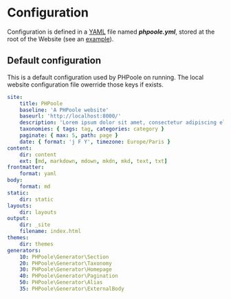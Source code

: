 <!--
layout: documentation.html
repository: https://github.com/PHPoole/PHPoole/edit/master/docs/
-->
# Configuration

Configuration is defined in a [YAML](http://www.yaml.org/spec/1.2/spec.html) file named **_phpoole.yml_**, stored at the root of the Website (see an [example](https://github.com/PHPoole/PHPoole/blob/update-docs/skeleton/phpoole.yml)).

## Default configuration

This is a default configuration used by PHPoole on running. The local website configuration file owerride those keys if exists.

```yml
site:
    title: PHPoole
    baseline: 'A PHPoole website'
    baseurl: 'http://localhost:8000/'
    description: 'Lorem ipsum dolor sit amet, consectetur adipiscing elit, sed do eiusmod tempor incididunt ut labore et dolore magna aliqua.'
    taxonomies: { tags: tag, categories: category }
    paginate: { max: 5, path: page }
    date: { format: 'j F Y', timezone: Europe/Paris }
content:
    dir: content
    ext: [md, markdown, mdown, mkdn, mkd, text, txt]
frontmatter:
    format: yaml
body:
    format: md
static:
    dir: static
layouts:
    dir: layouts
output:
    dir: _site
    filename: index.html
themes:
    dir: themes
generators:
    10: PHPoole\Generator\Section
    20: PHPoole\Generator\Taxonomy
    30: PHPoole\Generator\Homepage
    40: PHPoole\Generator\Pagination
    50: PHPoole\Generator\Alias
    35: PHPoole\Generator\ExternalBody
```
